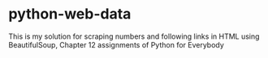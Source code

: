 # python-web-data
This is my solution for scraping numbers and following links in HTML using BeautifulSoup, Chapter 12 assignments of Python for Everybody
